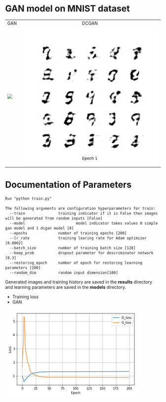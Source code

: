 # GAN model on MNIST dataset 

<table align='center'>
<tr align='center'>
<td> GAN</td>
<td> DCGAN</td>
</tr>
<tr>
<td><img src = 'results/gan_animation.gif'>
<td><img src = 'results/dcgan_animation.gif'>
</tr>
</table>


# Documentation of Parameters
    
    Run "python train.py"
    
    The following arguments are configuration hyperparameters for train: 
      --train               training indicator if it is False then images will be generated from random inputs [False]
      --model				        model indicator takes values 0 simple gan model and 1 dcgan model [0]
      --epochs              number of training epochs [200]
      --lr_rate             training learing rate for Adam optimizer [0.0002]
      --batch_size          number of training batch size [128]
      --keep_prob           dropout parameter for descriminator network [0.3]
      --restoring_epoch     number of epoch for restoring learning parameters [200]
      --random_dim          random input dimension[100]

Generated images and training history are saved in the **results** directory and learning parameters are saved in the **models** directory.


* Training loss
 * GAN

![Loss](results/train_history.png)
